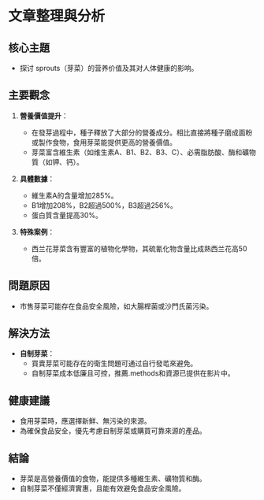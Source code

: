 # 文章整理與分析

## 核心主題  
- 探讨 sprouts（芽菜）的营养价值及其对人体健康的影响。

## 主要觀念  
1. **營養價值提升**：  
   - 在發芽過程中，種子釋放了大部分的營養成分。相比直接將種子磨成面粉或製作食物，食用芽菜能提供更高的營養價值。
   - 芽菜富含維生素（如维生素A、B1、B2、B3、C）、必需脂肪酸、酶和礦物質（如钾、钙）。

2. **具體數據**：  
   - 維生素A的含量增加285%。  
   - B1增加208%，B2超過500%，B3超過256%。  
   - 蛋白質含量提高30%。  

3. **特殊案例**：  
   - 西兰花芽菜含有豐富的植物化學物，其硫氰化物含量比成熟西兰花高50倍。

## 問題原因  
- 市售芽菜可能存在食品安全風險，如大腸桿菌或沙門氏菌污染。

## 解決方法  
- **自制芽菜**：  
   - 買賣芽菜可能存在的衛生問題可通过自行發芚來避免。  
   - 自制芽菜成本低廉且可控，推薦.methods和資源已提供在影片中。

## 健康建議  
- 食用芽菜時，應選擇新鮮、無污染的來源。  
- 為確保食品安全，優先考慮自制芽菜或購買可靠來源的產品。  

## 結論  
- 芽菜是高營養價值的食物，能提供多種維生素、礦物質和酶。  
- 自制芽菜不僅經濟實惠，且能有效避免食品安全風險。